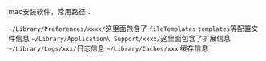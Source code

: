 mac安装软件，常用路径：

`~/Library/Preferences/xxxx/`这里面包含了 `fileTemplates` `templates`等配置文件信息
`~/Library/Application\ Support/xxxx/`这里面包含了扩展信息
`~/Library/Logs/xxx/`日志信息
`~/Library/Caches/xxx` 缓存信息

